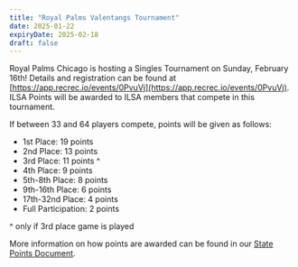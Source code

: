 ```yaml
---
title: "Royal Palms Valentangs Tournament"
date: 2025-01-22
expiryDate: 2025-02-18
draft: false
---
```


Royal Palms Chicago is hosting a Singles Tournament on Sunday, February 16th!
Details and registration can be found at [https://app.recrec.io/events/0PvuVj](https://app.recrec.io/events/0PvuVj).
ILSA Points will be awarded to ILSA members that compete in this tournament.

If between 33 and 64 players compete, points will be given as follows:
- 1st Place: 19 points
- 2nd Place: 13 points
- 3rd Place: 11 points ^
- 4th Place: 9 points
- 5th-8th Place: 8 points
- 9th-16th Place: 6 points
- 17th-32nd Place: 4 points
- Full Participation: 2 points

^ only if 3rd place game is played

More information on how points are awarded can be found in our [State Points Document](https://www.illinoisshuffleboard.org/documents/ILSA%20State%20Points%202.0.pdf).
